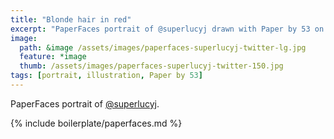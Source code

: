 ```yaml
---
title: "Blonde hair in red"
excerpt: "PaperFaces portrait of @superlucyj drawn with Paper by 53 on an iPad."
image: 
  path: &image /assets/images/paperfaces-superlucyj-twitter-lg.jpg 
  feature: *image
  thumb: /assets/images/paperfaces-superlucyj-twitter-150.jpg
tags: [portrait, illustration, Paper by 53]
---
```


PaperFaces portrait of [@superlucyj](http://twitter.com/superlucyj).

{% include boilerplate/paperfaces.md %}